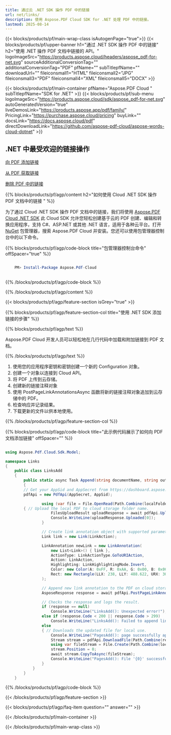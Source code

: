 ```yaml
---
title: 通过云 .NET SDK 操作 PDF 中的链接
url: net/links/
description: 使用 Aspose.PDF Cloud SDK for .NET 处理 PDF 中的链接。
lastmod: 2025-08-14
---
```


{{< blocks/products/pf/main-wrap-class isAutogenPage="true">}}
{{< blocks/products/pf/upper-banner h1="通过 .NET SDK 操作 PDF 中的链接" h2="使用 .NET 操作 PDF 文档中链接的 API。" logoImageSrc="https://products.aspose.cloud/headers/aspose_pdf-for-net.svg" sourceAdditionalConversionTag="" additionalConversionTag="PDF" pfName="" subTitlepfName="" downloadUrl="" fileiconsmall1="HTML" fileiconsmall2="JPG" fileiconsmall3="PDF" fileiconsmall4="XML" fileiconsmall5="DOCX" >}}

{{< blocks/products/pf/main-container pfName="Aspose.PDF Cloud " subTitlepfName="SDK for .NET" >}}
{{< blocks/products/pf/sub-menu logoImageSrc="https://products.aspose.cloud/sdk/aspose_pdf-for-net.svg"
autoGeneratedVersion="true"
liveDemosLink="https://products.aspose.app/pdf/family/" PricingLink="https://purchase.aspose.cloud/pricing" buyLink="" docsLink="https://docs.aspose.cloud/pdf"  directDownloadLink="https://github.com/aspose-pdf-cloud/aspose-words-cloud-dotnet" >}}

<div class="container-fluid features-section bg-gray singleproduct">
<a class="anchor" id="features" name="features">
</a>
<div class="row">
<div class="container">
<h2 class="pr-ft">.NET 中最受欢迎的链接操作</h2>
<div class="col-lg-4">
<em class="fa fa-picture-o ico-blue fa-2x col-lg-2"></em>
<p class="col-lg-10"><a href="https://products.aspose.cloud/pdf/net/links/add/">向 PDF 添加链接</a></p>
</div>
<div class="col-lg-4">
<em class="fa fa-file-text ico-blue fa-2x col-lg-2"></em>
<p class="col-lg-10"><a href="https://products.aspose.cloud/pdf/net/links/get/">从 PDF 获取链接</a></p>
</div>
<div class="col-lg-4">
<em class="fa fa-file-text ico-blue fa-2x col-lg-2"></em>
<p class="col-lg-10"><a href="https://products.aspose.cloud/pdf/net/links/delete/">删除 PDF 中的链接</a></p>
</div>
</div>
</div>
</div>

{{% blocks/products/pf/agp/content h2="如何使用 Cloud .NET SDK 操作 PDF 文档中的链接 " %}}

为了通过 Cloud .NET SDK 操作 PDF 文档中的链接，我们将使用
[Aspose.PDF Cloud .NET SDK](https://products.aspose.cloud/pdf/net/)
此 Cloud SDK 允许您轻松创建基于云的 PDF 创建、编辑和转换应用程序，支持 C#、ASP.NET 或其他 .NET 语言，适用于各种云平台。打开
[NuGet](https://www.nuget.org/packages/Aspose.Pdf-Cloud)
包管理器，搜索
Aspose.PDF Cloud
并安装。您还可以使用包管理器控制台中的以下命令。

{{% blocks/products/pf/agp/code-block title="包管理器控制台命令" offSpacer="true" %}}

```powershell

    PM> Install-Package Aspose.Pdf-Cloud
     
```

{{% /blocks/products/pf/agp/code-block %}}

{{% /blocks/products/pf/agp/content %}}

{{< blocks/products/pf/agp/feature-section isGrey="true" >}}

{{% blocks/products/pf/agp/feature-section-col title="使用 .NET SDK 添加链接的步骤" %}}

{{% blocks/products/pf/agp/text %}}

Aspose.PDF Cloud 开发人员可以轻松地在几行代码中加载和附加链接到 PDF 文档。

{{% /blocks/products/pf/agp/text %}}

1. 使用您的应用程序密钥和密钥创建一个新的 Configuration 对象。
1. 创建一个对象以连接到 Cloud API。
1. 将 PDF 上传到云存储。
1. 创建新的链接注释对象
1. 使用 PostPageLinkAnnotationsAsync 函数将新的链接注释对象追加到云存储中的 PDF。
1. 检查响应并记录结果。
1. 下载更新的文件以供本地使用。

{{% /blocks/products/pf/agp/feature-section-col %}}

{{% blocks/products/pf/agp/code-block title="此示例代码展示了如何向 PDF 文档添加链接" offSpacer="" %}}

```cs

using Aspose.Pdf.Cloud.Sdk.Model;

namespace Links
{
    public class LinksAdd
    {
        public static async Task Append(string documentName, string outputName, int pageNumber, string LinkAction, string remoteFolder)
        {
		// Get your AppSid and AppSecret from https://dashboard.aspose.cloud (free registration required). 
		pdfApi = new PdfApi(AppSecret, AppSid);

                using (var file = File.OpenRead(Path.Combine(localFolder, documentName)))
		{ // Upload the local PDF to cloud storage folder name.
                    FilesUploadResult uploadResponse = await pdfApi.UploadFileAsync(Path.Combine(remoteFolder, documentName), documentName);
                    Console.WriteLine(uploadResponse.Uploaded[0]);
                }

                // Create link annotation object with supported parameters
                Link link = new Link(LinkAction);

                LinkAnnotation newLink = new LinkAnnotation(
                    new List<Link>() { link },
                    ActionType: LinkActionType.GoToURIAction,
                    Action: LinkAction,
                    Highlighting: LinkHighlightingMode.Invert,
                    Color: new Color(A: 0xFF, R: 0xAA, G: 0x00, B: 0x00),
                    Rect: new Rectangle(LLX: 238, LLY: 488.622, URX: 305, URY: 498.588)
                );

                // Append new link annotation to the PDF on cloud storage.
                AsposeResponse response = await pdfApi.PostPageLinkAnnotationsAsync(documentName, pageNumber, new List<LinkAnnotation>() { newLink }, folder: remoteFolder);

                // Checks the response and logs the result.
                if (response == null)
                    Console.WriteLine("LinksAdd(): Unexpected error!");
                else if (response.Code < 200 || response.Code > 299)
                    Console.WriteLine("LinksAdd(): Failed to append link to the document.");
                else
                { // Downloads the updated file for local use.
                    Console.WriteLine("PagesAdd(): page successfully appended to the document '{0}.", documentName);
                    Stream stream = pdfApi.DownloadFile(Path.Combine(remoteFolder, documentName));
                    using var fileStream = File.Create(Path.Combine(localFolder, "append_links_" + outputName));
                    stream.Position = 0;
                    await stream.CopyToAsync(fileStream);
                    Console.WriteLine("PagesAdd(): File '{0}' successfully downloaded.", "append_links_" + outputName);
                }
            }
        }
    }
```

{{% /blocks/products/pf/agp/code-block %}}

{{< /blocks/products/pf/agp/feature-section >}}

{{< blocks/products/pf/agp/faq-item question="" answer="" >}}

{{< /blocks/products/pf/main-container >}}

{{< /blocks/products/pf/main-wrap-class >}}

